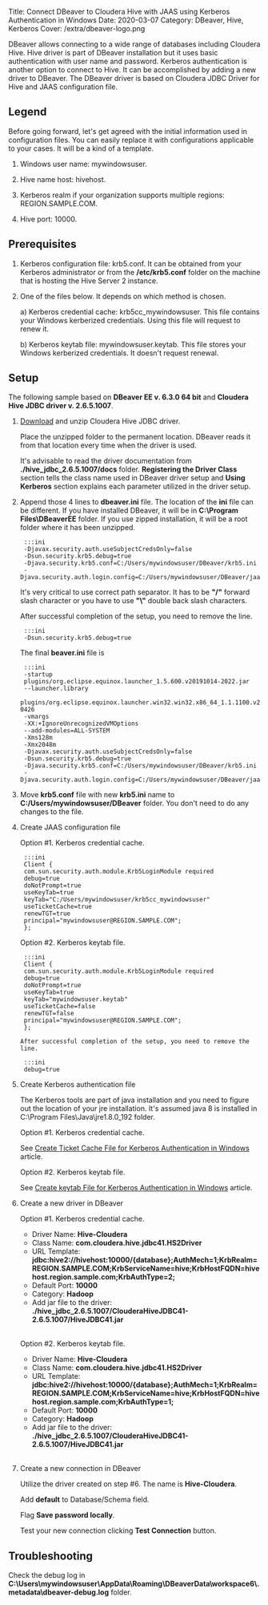 Title: Connect DBeaver to Cloudera Hive with JAAS using Kerberos Authentication in Windows
Date: 2020-03-07
Category: DBeaver, Hive, Kerberos
Cover: /extra/dbeaver-logo.png

DBeaver allows connecting to a wide range of databases including Cloudera Hive. Hive driver is part of DBeaver installation but it uses basic authentication with user name and password. Kerberos authentication is another option to connect to Hive. It can be accomplished by adding a new driver to DBeaver. The DBeaver driver is based on Cloudera JDBC Driver for Hive and JAAS configuration file.

## Legend

Before going forward, let's get agreed with the initial information used in configuration files. You can easily replace it with configurations applicable to your cases. It will be a kind of a template.

1. Windows user name: mywindowsuser.

2. Hive name host: hivehost.

3. Kerberos realm if your organization supports multiple regions: REGION.SAMPLE.COM.

4. Hive port: 10000.


## Prerequisites

1. Kerberos configuration file: krb5.conf. It can be obtained from your Kerberos administrator or from the **/etc/krb5.conf** folder on the machine that is hosting the Hive Server 2 instance.

2. One of the files below. It depends on which method is chosen.

    a) Kerberos credential cache: krb5cc_mywindowsuser. This file contains your Windows kerberized credentials. Using this file will request to renew it.

    b) Kerberos keytab file: mywindowsuser.keytab. This file stores your Windows kerberized credentials. It doesn't request renewal.

## Setup

The following sample based on **DBeaver EE v. 6.3.0 64 bit** and **Cloudera Hive JDBC driver v. 2.6.5.1007**.

1. [Download](https://www.cloudera.com/downloads/connectors/hive/jdbc/2-6-5.html) and unzip Cloudera Hive JDBC driver. 

    Place the unzipped folder to the permanent location. DBeaver reads it from that location every time when the driver is used.

    It's advisable to read the driver documentation from **./hive_jdbc_2.6.5.1007/docs** folder. **Registering the Driver Class** section tells the class name used in DBeaver driver setup and **Using Kerberos** section explains each parameter utilized in the driver setup.

2. Append those 4 lines to **dbeaver.ini** file. The location of the **ini** file can be different. If you have installed DBeaver, it will be in **C:\Program Files\DBeaverEE** folder. If you use zipped installation, it will be a root folder where it has been unzipped.

        :::ini
        -Djavax.security.auth.useSubjectCredsOnly=false
        -Dsun.security.krb5.debug=true
        -Djava.security.krb5.conf=C:/Users/mywindowsuser/DBeaver/krb5.ini
        -Djava.security.auth.login.config=C:/Users/mywindowsuser/DBeaver/jaas.conf

    It's very critical to use correct path separator. It has to be **"/"** forward slash character or you have to use **"\\\"** double back slash characters.

    After successful completion of the setup, you need to remove the line.

        :::ini
        -Dsun.security.krb5.debug=true

    The final **beaver.ini** file is

        :::ini
        -startup
        plugins/org.eclipse.equinox.launcher_1.5.600.v20191014-2022.jar
        --launcher.library
        plugins/org.eclipse.equinox.launcher.win32.win32.x86_64_1.1.1100.v20190907-0426
        -vmargs
        -XX:+IgnoreUnrecognizedVMOptions
        --add-modules=ALL-SYSTEM
        -Xms128m
        -Xmx2048m
        -Djavax.security.auth.useSubjectCredsOnly=false
        -Dsun.security.krb5.debug=true
        -Djava.security.krb5.conf=C:/Users/mywindowsuser/DBeaver/krb5.ini
        -Djava.security.auth.login.config=C:/Users/mywindowsuser/DBeaver/jaas.conf

3. Move **krb5.conf** file with new **krb5.ini** name to **C:/Users/mywindowsuser/DBeaver** folder. You don't need to do any changes to the file.

4. Create JAAS configuration file
    
    Option #1. Kerberos credential cache.

        :::ini
        Client {
        com.sun.security.auth.module.Krb5LoginModule required
        debug=true
        doNotPrompt=true
        useKeyTab=true
        keyTab="C:/Users/mywindowsuser/krb5cc_mywindowsuser"
        useTicketCache=true
        renewTGT=true
        principal="mywindowsuser@REGION.SAMPLE.COM";
        };

    Option #2. Kerberos keytab file.

        :::ini
        Client {
        com.sun.security.auth.module.Krb5LoginModule required
        debug=true
        doNotPrompt=true
        useKeyTab=true
        keyTab="mywindowsuser.keytab"
        useTicketCache=false
        renewTGT=false
        principal="mywindowsuser@REGION.SAMPLE.COM";
        };

       After successful completion of the setup, you need to remove the line.

        :::ini
        debug=true

5. Create Kerberos authentication file
    
    The Kerberos tools are part of java installation and you need to figure out the location of your jre installation. It's assumed java 8 is installed in C:\Program Files\Java\jre1.8.0_192 folder.

    Option #1. Kerberos credential cache.
    
    See [Create Ticket Cache File for Kerberos Authentication in Windows]({filename}/articles/create-ticket-cache-file-for-kerberos-authentication-in-windows.md) article.

    Option #2. Kerberos keytab file.
    
    See [Create keytab File for Kerberos Authentication in Windows]({filename}/articles/create-keytab-file-for-kerberos-authentication-in-windows.md) article.

6. Create a new driver in DBeaver

    Option #1. Kerberos credential cache.

    * Driver Name: **Hive-Cloudera**
    * Class Name: **com.cloudera.hive.jdbc41.HS2Driver**
    * URL Template: **jdbc:hive2://hivehost:10000/{database};AuthMech=1;KrbRealm=REGION.SAMPLE.COM;KrbServiceName=hive;KrbHostFQDN=hivehost.region.sample.com;KrbAuthType=2;**
    * Default Port: **10000**
    * Category: **Hadoop**
    * Add jar file to the driver: **./hive_jdbc_2.6.5.1007/ClouderaHiveJDBC41-2.6.5.1007/HiveJDBC41.jar**<br><br>

    Option #2. Kerberos keytab file.

    * Driver Name: **Hive-Cloudera**
    * Class Name: **com.cloudera.hive.jdbc41.HS2Driver**
    * URL Template: **jdbc:hive2://hivehost:10000/{database};AuthMech=1;KrbRealm=REGION.SAMPLE.COM;KrbServiceName=hive;KrbHostFQDN=hivehost.region.sample.com;KrbAuthType=1;**
    * Default Port: **10000**
    * Category: **Hadoop**
    * Add jar file to the driver: **./hive_jdbc_2.6.5.1007/ClouderaHiveJDBC41-2.6.5.1007/HiveJDBC41.jar**<br><br>

7. Create a new connection in DBeaver

    Utilize the driver created on step #6. The name is **Hive-Cloudera**. 

    Add **default** to Database/Schema field.

    Flag **Save password locally**.

    Test your new connection clicking **Test Connection** button.

## Troubleshooting

Check the debug log in **C:\Users\mywindowsuser\AppData\Roaming\DBeaverData\workspace6\\.metadata\dbeaver-debug.log** folder.

